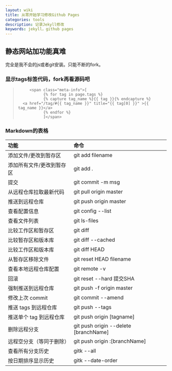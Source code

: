 ```yaml
---
layout: wiki
title: 从零开始学习修改Github Pages
categories: tools
description: 记录Jekyll修改
keywords: jekyll，github pages 
---
```


## 静态网站加功能真难

完全是我不会的js或者git安装。只能不断的fork。

### 显示tags标签代码，fork再看源码吧
><!-- Leo标签的完整引用代码 -->
>          <span class="meta-info">[
>                {% for tag in page.tags %}
>                {% capture tag_name %}{{ tag }}{% endcapture %}
>		<a href="/tag/#{{ tag_name }}" title="{{ tag[0] }}" >{{ tag_name }}</a>
>                {% endfor %}
>                ]</span>

### Markdown的表格
| 功能                      | 命令                                  |
|:--------------------------|:--------------------------------------|
| 添加文件/更改到暂存区     | git add filename                      |
| 添加所有文件/更改到暂存区 | git add .                             |
| 提交                      | git commit -m msg                     |
| 从远程仓库拉取最新代码    | git pull origin master                |
| 推送到远程仓库            | git push origin master                |
| 查看配置信息              | git config --list                     |
| 查看文件列表              | git ls-files                          |
| 比较工作区和暂存区        | git diff                              |
| 比较暂存区和版本库        | git diff --cached                     |
| 比较工作区和版本库        | git diff HEAD                         |
| 从暂存区移除文件          | git reset HEAD filename               |
| 查看本地远程仓库配置      | git remote -v                         |
| 回滚                      | git reset --hard 提交SHA              |
| 强制推送到远程仓库        | git push -f origin master             |
| 修改上次 commit           | git commit --amend                    |
| 推送 tags 到远程仓库      | git push --tags                       |
| 推送单个 tag 到远程仓库   | git push origin [tagname]             |
| 删除远程分支              | git push origin --delete [branchName] |
| 远程空分支（等同于删除）  | git push origin :[branchName]         |
| 查看所有分支历史          | gitk --all                            |
| 按日期排序显示历史        | gitk --date-order                     |

